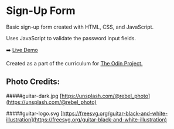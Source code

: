 Sign-Up Form
======
Basic sign-up form created with HTML, CSS, and JavaScript.

Uses JavaScript to validate the password input fields.

:arrow_right:  [Live Demo](https://aaroncarlisle-cs.github.io/sign-up-form/)

Created as a part of the curriculum for [The Odin Project.](https://www.theodinproject.com/)

Photo Credits:
----------------
#####guitar-dark.jpg
[https://unsplash.com/@rebel_photo](https://unsplash.com/@rebel_photo)

#####guitar-logo.svg
[https://freesvg.org/guitar-black-and-white-illustration](https://freesvg.org/guitar-black-and-white-illustration)
